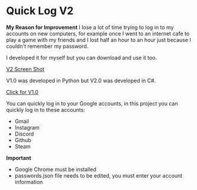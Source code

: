 # Quick Log V2

**My Reason for Improvement**
I lose a lot of time trying to log in to my accounts on new computers, for example once I went to an internet cafe to play a game with my friends and I lost half an hour to an hour just because I couldn't remember my password.

I developed it for myself but you can download and use it too.


[V2 Screen Shot](https://github.com/f3riend/quickLogV2/blob/main/quickLog/assets/quicklogv2.png)



V1.0 was developed in Python but V2.0 was developed in C#.

<a href="https://github.com/f3riend/quickLogV1">Click for V1.0 </a>



You can quickly log in to your Google accounts, in this project you can quickly log in to these accounts:
  - Gmail
  - Instagram
  - Discord
  - Github
  - Steam



**Important**
- Google Chrome must be installed
- passwords.json file needs to be edited, you must enter your account information


